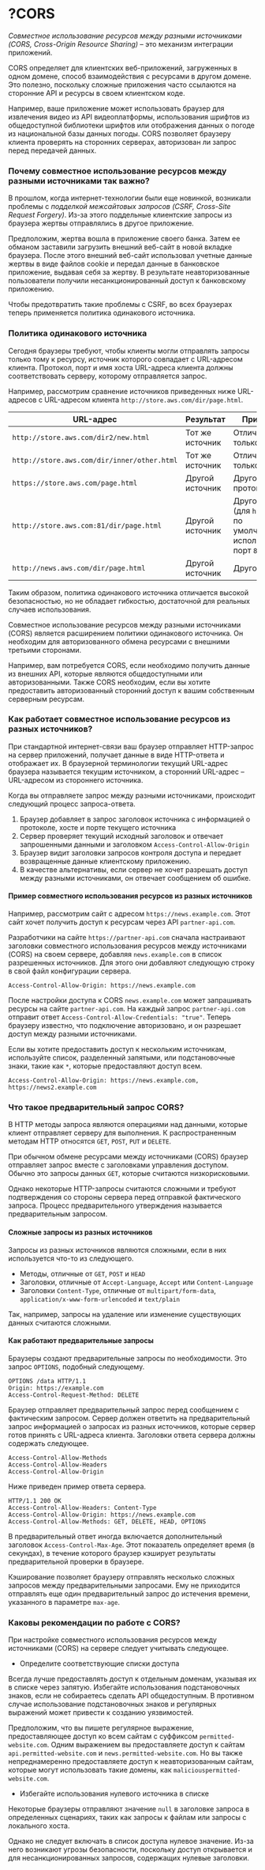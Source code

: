 # ?CORS

_Совместное использование ресурсов между разными источниками (CORS, Cross-Origin Resource Sharing)_ – это механизм интеграции приложений.

CORS определяет для клиентских веб-приложений, загруженных в одном домене, способ взаимодействия с ресурсами в другом домене. Это полезно, поскольку сложные приложения часто ссылаются на сторонние API и ресурсы в своем клиентском коде.

Например, ваше приложение может использовать браузер для извлечения видео из API видеоплатформы, использования шрифтов из общедоступной библиотеки шрифтов или отображения данных о погоде из национальной базы данных погоды. CORS позволяет браузеру клиента проверять на сторонних серверах, авторизован ли запрос перед передачей данных.

### Почему совместное использование ресурсов между разными источниками так важно?

В прошлом, когда интернет-технологии были еще новинкой, возникали проблемы с _подделкой межсайтовых запросов (CSRF, Cross-Site Request Forgery)_. Из-за этого поддельные клиентские запросы из браузера жертвы отправлялись в другое приложение.

Предположим, жертва вошла в приложение своего банка. Затем ее обманом заставили загрузить внешний веб-сайт в новой вкладке браузера. После этого внешний веб-сайт использовал учетные данные жертвы в виде файлов cookie и передал данные в банковское приложение, выдавая себя за жертву. В результате неавторизованные пользователи получили несанкционированный доступ к банковскому приложению.

Чтобы предотвратить такие проблемы с CSRF, во всех браузерах теперь применяется политика одинакового источника.

### Политика одинакового источника

Сегодня браузеры требуют, чтобы клиенты могли отправлять запросы только тому к ресурсу, источник которого совпадает с URL-адресом клиента. Протокол, порт и имя хоста URL-адреса клиента должны соответствовать серверу, которому отправляется запрос.

Например, рассмотрим сравнение источников приведенных ниже URL-адресов с URL-адресом клиента `http://store.aws.com/dir/page.html`.

| URL-адрес | Результат | Причина |
|---|---|---|
| `http://store.aws.com/dir2/new.html` | Тот же источник | Отличается только путь |
| `http://store.aws.com/dir/inner/other.html` | Тот же источник | Отличается только путь |
| `https://store.aws.com/page.html` | Другой источник | Другой протокол |
| `http://store.aws.com:81/dir/page.html` | Другой источник | Другой порт (для `http://` по умолчанию используется порт `80`) |
| `http://news.aws.com/dir/page.html` | Другой источник | Другой хост |

Таким образом, политика одинакового источника отличается высокой безопасностью, но не обладает гибкостью, достаточной для реальных случаев использования.

Совместное использование ресурсов между разными источниками (CORS) является расширением политики одинакового источника. Он необходим для авторизованного обмена ресурсами с внешними третьими сторонами.

Например, вам потребуется CORS, если необходимо получить данные из внешних API, которые являются общедоступными или авторизованными. Также CORS необходим, если вы хотите предоставить авторизованный сторонний доступ к вашим собственным серверным ресурсам.

### Как работает совместное использование ресурсов из разных источников?

При стандартной интернет-связи ваш браузер отправляет HTTP-запрос на сервер приложений, получает данные в виде HTTP-ответа и отображает их. В браузерной терминологии текущий URL-адрес браузера называется текущим источником, а сторонний URL-адрес – URL-адресом из стороннего источника.

Когда вы отправляете запрос между разными источниками, происходит следующий процесс запроса-ответа.

1. Браузер добавляет в запрос заголовок источника с информацией о протоколе, хосте и порте текущего источника
2. Сервер проверяет текущий исходный заголовок и отвечает запрошенными данными и заголовком `Access-Control-Allow-Origin`
3. Браузер видит заголовки запросов контроля доступа и передает возвращенные данные клиентскому приложению.
4. В качестве альтернативы, если сервер не хочет разрешать доступ между разными источниками, он отвечает сообщением об ошибке.

#### Пример совместного использования ресурсов из разных источников

Например, рассмотрим сайт с адресом `https://news.example.com`. Этот сайт хочет получить доступ к ресурсам через API `partner-api.com`.

Разработчики на сайте `https://partner-api.com` сначала настраивают заголовки совместного использования ресурсов между источниками (CORS) на своем сервере, добавляя `news.example.com` в список разрешенных источников. Для этого они добавляют следующую строку в свой файл конфигурации сервера.

~~~
Access-Control-Allow-Origin: https://news.example.com
~~~

После настройки доступа к CORS `news.example.com` может запрашивать ресурсы на сайте `partner-api.com`. На каждый запрос `partner-api.com` отправит ответ `Access-Control-Allow-Credentials: "true"`. Теперь браузеру известно, что подключение авторизовано, и он разрешает доступ между разными источниками.

Если вы хотите предоставить доступ к нескольким источникам, используйте список, разделенный запятыми, или подстановочные знаки, такие как `*`, которые предоставляют доступ всем.

~~~
Access-Control-Allow-Origin: https://news.example.com, https://news2.example.com
~~~

### Что такое предварительный запрос CORS?

В HTTP методы запроса являются операциями над данными, которые клиент отправляет серверу для выполнения. К распространенным методам HTTP относятся `GET`, `POST`, `PUT` и `DELETE`.

При обычном обмене ресурсами между источниками (CORS) браузер отправляет запрос вместе с заголовками управления доступом. Обычно это запросы данных `GET`, которые считаются низкорисковыми.

Однако некоторые HTTP-запросы считаются сложными и требуют подтверждения со стороны сервера перед отправкой фактического запроса. Процесс предварительного утверждения называется предварительным запросом.

#### Сложные запросы из разных источников

Запросы из разных источников являются сложными, если в них используется что-то из следующего.

* Методы, отличные от `GET`, `POST` и `HEAD`
* Заголовки, отличные от `Accept-Language`, `Accept` или `Content-Language`
* Заголовки `Content-Type`, отличные от `multipart/form-data`, `application/x-www-form-urlencoded` и `text/plain`

Так, например, запросы на удаление или изменение существующих данных считаются сложными.

#### Как работают предварительные запросы

Браузеры создают предварительные запросы по необходимости. Это запрос `OPTIONS`, подобный следующему.

~~~
OPTIONS /data HTTP/1.1
Origin: https://example.com
Access-Control-Request-Method: DELETE
~~~

Браузер отправляет предварительный запрос перед сообщением с фактическим запросом. Сервер должен ответить на предварительный запрос информацией о запросах из разных источников, которые сервер готов принять с URL-адреса клиента. Заголовки ответа сервера должны содержать следующее.

~~~
Access-Control-Allow-Methods
Access-Control-Allow-Headers
Access-Control-Allow-Origin
~~~

Ниже приведен пример ответа сервера.

~~~
HTTP/1.1 200 OK
Access-Control-Allow-Headers: Content-Type
Access-Control-Allow-Origin: https://news.example.com
Access-Control-Allow-Methods: GET, DELETE, HEAD, OPTIONS
~~~

В предварительный ответ иногда включается дополнительный заголовок `Access-Control-Max-Age`. Этот показатель определяет время (в секундах), в течение которого браузер кэширует результаты предварительной проверки в браузере.

Кэширование позволяет браузеру отправлять несколько сложных запросов между предварительными запросами. Ему не приходится отправлять еще один предварительный запрос до истечения времени, указанного в параметре `max-age`.

### Каковы рекомендации по работе с CORS?

При настройке совместного использования ресурсов между источниками (CORS) на сервере следует учитывать следующее.

* Определите соответствующие списки доступа

Всегда лучше предоставлять доступ к отдельным доменам, указывая их в списке через запятую. Избегайте использования подстановочных знаков, если не собираетесь сделать API общедоступным. В противном случае использование подстановочных знаков и регулярных выражений может привести к созданию уязвимостей.

Предположим, что вы пишете регулярное выражение, предоставляющее доступ ко всем сайтам с суффиксом `permitted-website.com`. Одним выражением вы предоставляете доступ к сайтам `api.permitted-website.com` и `news.permitted-website.com`. Но вы также непреднамеренно предоставляете доступ к неавторизованным сайтам, которые могут использовать такие домены, как `maliciouspermitted-website.com`.

* Избегайте использования нулевого источника в списке

Некоторые браузеры отправляют значение `null` в заголовке запроса в определенных сценариях, таких как запросы к файлам или запросы с локального хоста.

Однако не следует включать в список доступа нулевое значение. Из-за него возникают угрозы безопасности, поскольку доступ открывается и для несанкционированных запросов, содержащих нулевые заголовки.
